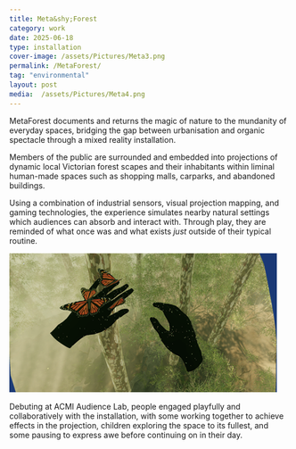 ```yaml
---
title: Meta&shy;Forest
category: work
date: 2025-06-18
type: installation
cover-image: /assets/Pictures/Meta3.png
permalink: /MetaForest/
tag: "environmental"
layout: post
media:  /assets/Pictures/Meta4.png
---
```

MetaForest documents and returns the magic of nature to the mundanity of everyday spaces, bridging the gap between urbanisation and organic spectacle through a mixed reality installation.

Members of the public are surrounded and embedded into projections of dynamic local Victorian forest scapes and their inhabitants within liminal human-made spaces such as shopping malls, carparks, and abandoned buildings.

Using a combination of industrial sensors, visual projection mapping, and gaming technologies, the experience simulates nearby natural settings which audiences can absorb and interact with. Through play, they are reminded of what once was and what exists *just* outside of their typical routine.

![Sub Image](/assets/Pictures/Meta1.png)

Debuting at ACMI Audience Lab, people engaged playfully and collaboratively with the installation, with some working together to achieve effects in the projection, children exploring the space to its fullest, and some pausing to express awe before continuing on in their day.